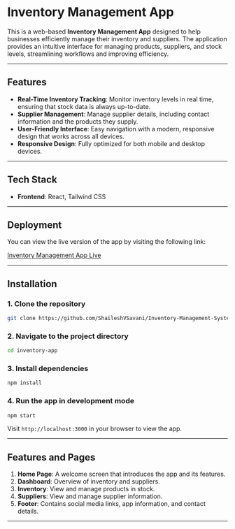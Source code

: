 
# Inventory Management App

This is a web-based **Inventory Management App** designed to help businesses efficiently manage their inventory and suppliers. The application provides an intuitive interface for managing products, suppliers, and stock levels, streamlining workflows and improving efficiency.

---

## Features

- **Real-Time Inventory Tracking**: Monitor inventory levels in real time, ensuring that stock data is always up-to-date.
- **Supplier Management**: Manage supplier details, including contact information and the products they supply.
- **User-Friendly Interface**: Easy navigation with a modern, responsive design that works across all devices.
- **Responsive Design**: Fully optimized for both mobile and desktop devices.

---

## Tech Stack

- **Frontend**: React, Tailwind CSS

---

## Deployment

You can view the live version of the app by visiting the following link:

[Inventory Management App Live](https://inventory-management-system-lemon.vercel.app/)


---

## Installation

### 1. Clone the repository
```bash
git clone https://github.com/ShaileshVSavani/Inventory-Management-System.git
```

### 2. Navigate to the project directory
```bash
cd inventory-app
```

### 3. Install dependencies
```bash
npm install
```

### 4. Run the app in development mode
```bash
npm start
```

Visit `http://localhost:3000` in your browser to view the app.

---

## Features and Pages

1. **Home Page**: A welcome screen that introduces the app and its features.
2. **Dashboard**: Overview of inventory and suppliers.
3. **Inventory**: View and manage products in stock.
4. **Suppliers**: View and manage supplier information.
5. **Footer**: Contains social media links, app information, and contact details.

--- 
